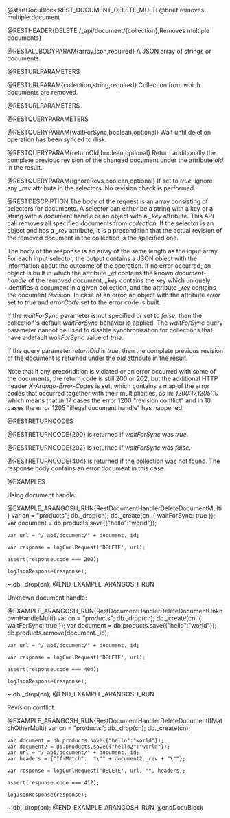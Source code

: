 @startDocuBlock REST_DOCUMENT_DELETE_MULTI
@brief removes multiple document

@RESTHEADER{DELETE /_api/document/{collection},Removes multiple documents}

@RESTALLBODYPARAM{array,json,required}
A JSON array of strings or documents.

@RESTURLPARAMETERS

@RESTURLPARAM{collection,string,required}
Collection from which documents are removed.

@RESTURLPARAMETERS

@RESTQUERYPARAMETERS

@RESTQUERYPARAM{waitForSync,boolean,optional}
Wait until deletion operation has been synced to disk.

@RESTQUERYPARAM{returnOld,boolean,optional}
Return additionally the complete previous revision of the changed 
document under the attribute *old* in the result.

@RESTQUERYPARAM{ignoreRevs,boolean,optional}
If set to *true*, ignore any *_rev* attribute in the selectors. No
revision check is performed.

@RESTDESCRIPTION
The body of the request is an array consisting of selectors for
documents. A selector can either be a string with a key or a string
with a document handle or an object with a *_key* attribute. This
API call removes all specified documents from *collection*. If the
selector is an object and has a *_rev* attribute, it is a
precondition that the actual revision of the removed document in the
collection is the specified one.

The body of the response is an array of the same length as the input
array. For each input selector, the output contains a JSON object
with the information about the outcome of the operation. If no error
occurred, an object is built in which the attribute *_id* contains
the known *document-handle* of the removed document, *_key* contains
the key which uniquely identifies a document in a given collection,
and the attribute *_rev* contains the document revision. In case of
an error, an object with the attribute *error* set to *true* and
*errorCode* set to the error code is built.

If the *waitForSync* parameter is not specified or set to *false*,
then the collection's default *waitForSync* behavior is applied.
The *waitForSync* query parameter cannot be used to disable
synchronization for collections that have a default *waitForSync*
value of *true*.

If the query parameter *returnOld* is *true*, then
the complete previous revision of the document
is returned under the *old* attribute in the result.

Note that if any precondition is violated or an error occurred with
some of the documents, the return code is still 200 or 202, but
the additional HTTP header *X-Arango-Error-Codes* is set, which
contains a map of the error codes that occurred together with their
multiplicities, as in: *1200:17,1205:10* which means that in 17
cases the error 1200 "revision conflict" and in 10 cases the error
1205 "illegal document handle" has happened.

@RESTRETURNCODES

@RESTRETURNCODE{200}
is returned if *waitForSync* was *true*.

@RESTRETURNCODE{202}
is returned if *waitForSync* was *false*.

@RESTRETURNCODE{404}
is returned if the collection was not found.
The response body contains an error document in this case.

@EXAMPLES

Using document handle:

@EXAMPLE_ARANGOSH_RUN{RestDocumentHandlerDeleteDocumentMulti}
    var cn = "products";
    db._drop(cn);
    db._create(cn, { waitForSync: true });
    var document = db.products.save({"hello":"world"});

    var url = "/_api/document/" + document._id;

    var response = logCurlRequest('DELETE', url);

    assert(response.code === 200);

    logJsonResponse(response);
  ~ db._drop(cn);
@END_EXAMPLE_ARANGOSH_RUN

Unknown document handle:

@EXAMPLE_ARANGOSH_RUN{RestDocumentHandlerDeleteDocumentUnknownHandleMulti}
    var cn = "products";
    db._drop(cn);
    db._create(cn, { waitForSync: true });
    var document = db.products.save({"hello":"world"});
    db.products.remove(document._id);

    var url = "/_api/document/" + document._id;

    var response = logCurlRequest('DELETE', url);

    assert(response.code === 404);

    logJsonResponse(response);
  ~ db._drop(cn);
@END_EXAMPLE_ARANGOSH_RUN

Revision conflict:

@EXAMPLE_ARANGOSH_RUN{RestDocumentHandlerDeleteDocumentIfMatchOtherMulti}
    var cn = "products";
    db._drop(cn);
    db._create(cn);

    var document = db.products.save({"hello":"world"});
    var document2 = db.products.save({"hello2":"world"});
    var url = "/_api/document/" + document._id;
    var headers = {"If-Match":  "\"" + document2._rev + "\""};

    var response = logCurlRequest('DELETE', url, "", headers);

    assert(response.code === 412);

    logJsonResponse(response);
  ~ db._drop(cn);
@END_EXAMPLE_ARANGOSH_RUN
@endDocuBlock

